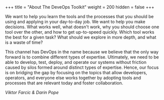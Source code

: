 +++
title = "About The DeveOps Toolkit"
weight = 200
hidden = false
+++

We want to help you learn the tools and the processes that you should be using and applying in your day-to-day job. We want to help you make decisions. What works well, what doesn't work, why you should choose one tool over the other, and how to get up-to-speed quickly. Which tool works the best for a given task? What should we explore in more depth, and what is a waste of time? 

This channel has DevOps in the name because we believe that the only way forward is to combine different types of expertise. Ultimately, we need to be able to develop, test, deploy, and operate our systems without friction caused by silos formed around distinct types of expertise. Hence, our focus is on bridging the gap by focusing on the topics that allow developers, operators, and everyone else works together by adopting tools and processes that are relevant today and foster collaboration.

*Viktor Farcic & Darin Pope*
